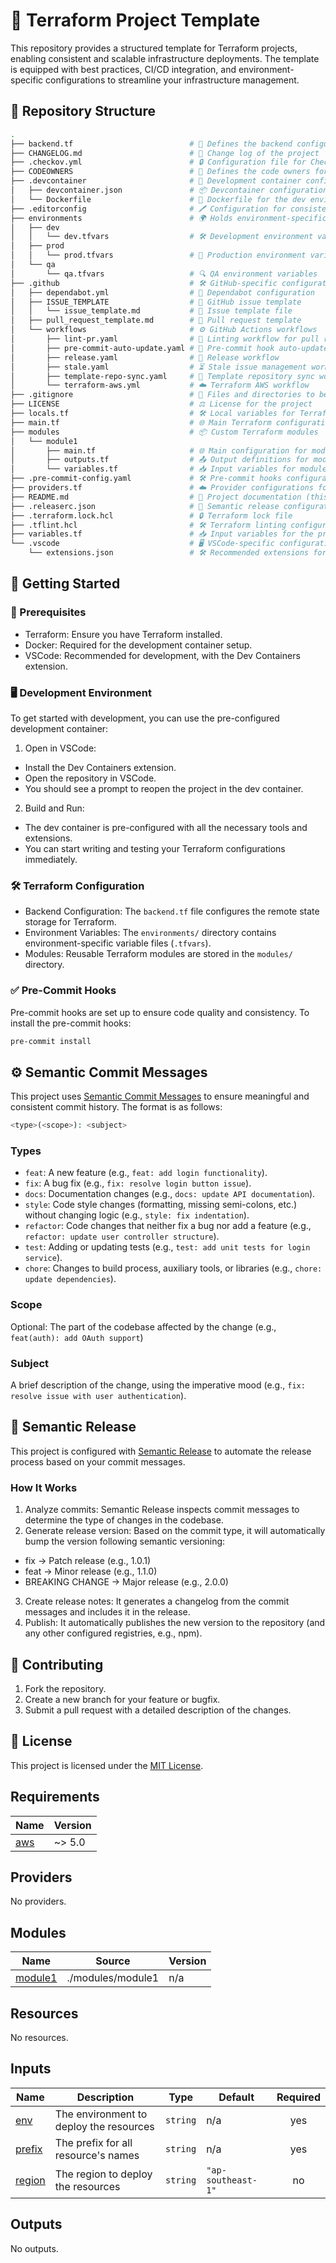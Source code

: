 # 🚧 Terraform Project Template

This repository provides a structured template for Terraform projects, enabling consistent and scalable infrastructure deployments. The template is equipped with best practices, CI/CD integration, and environment-specific configurations to streamline your infrastructure management.

## 📁 Repository Structure

```bash
.
├── backend.tf                          # 🔧 Defines the backend configuration for Terraform
├── CHANGELOG.md                        # 📝 Change log of the project
├── .checkov.yml                        # 🔒 Configuration file for Checkov security scanner
├── CODEOWNERS                          # 👥 Defines the code owners for the repository
├── .devcontainer                       # 🐳 Development container configuration
│   ├── devcontainer.json               # 📦 Devcontainer configuration file
│   └── Dockerfile                      # 🐋 Dockerfile for the dev environment
├── .editorconfig                       # 🖊️ Configuration for consistent coding styles
├── environments                        # 🌍 Holds environment-specific variables
│   ├── dev
│   │   └── dev.tfvars                  # 🛠️ Development environment variables
│   ├── prod
│   │   └── prod.tfvars                 # 🚀 Production environment variables
│   └── qa
│       └── qa.tfvars                   # 🔍 QA environment variables
├── .github                             # 🛠️ GitHub-specific configurations
│   ├── dependabot.yml                  # 🤖 Dependabot configuration
│   ├── ISSUE_TEMPLATE                  # 📝 GitHub issue template
│   │   └── issue_template.md           # 📝 Issue template file
│   ├── pull_request_template.md        # 📝 Pull request template
│   └── workflows                       # ⚙️ GitHub Actions workflows
│       ├── lint-pr.yaml                # 🧹 Linting workflow for pull requests
│       ├── pre-commit-auto-update.yaml # 🔄 Pre-commit hook auto-update workflow
│       ├── release.yaml                # 🚀 Release workflow
│       ├── stale.yaml                  # ⏳ Stale issue management workflow
│       ├── template-repo-sync.yaml     # 🔄 Template repository sync workflow
│       └── terraform-aws.yml           # ☁️ Terraform AWS workflow
├── .gitignore                          # 🚫 Files and directories to be ignored by Git
├── LICENSE                             # ⚖️ License for the project
├── locals.tf                           # 🛠️ Local variables for Terraform
├── main.tf                             # 🌐 Main Terraform configuration
├── modules                             # 📦 Custom Terraform modules
│   └── module1
│       ├── main.tf                     # 🌐 Main configuration for module1
│       ├── outputs.tf                  # 📤 Output definitions for module1
│       └── variables.tf                # 📥 Input variables for module1
├── .pre-commit-config.yaml             # 🛠️ Pre-commit hooks configuration
├── providers.tf                        # ☁️ Provider configurations for Terraform
├── README.md                           # 📖 Project documentation (this file)
├── .releaserc.json                     # 🚀 Semantic release configuration
├── .terraform.lock.hcl                 # 🔒 Terraform lock file
├── .tflint.hcl                         # 🛠️ Terraform linting configuration
├── variables.tf                        # 📥 Input variables for the project
└── .vscode                             # 🖥️ VSCode-specific configurations
    └── extensions.json                 # 🛠️ Recommended extensions for VSCode
```

## 🚀 Getting Started

### 🧰 Prerequisites

- Terraform: Ensure you have Terraform installed.
- Docker: Required for the development container setup.
- VSCode: Recommended for development, with the Dev Containers extension.

### 🖥️ Development Environment

To get started with development, you can use the pre-configured development container:

1. Open in VSCode:

- Install the Dev Containers extension.
- Open the repository in VSCode.
- You should see a prompt to reopen the project in the dev container.

2. Build and Run:

- The dev container is pre-configured with all the necessary tools and extensions.
- You can start writing and testing your Terraform configurations immediately.

### 🛠️ Terraform Configuration

- Backend Configuration: The `backend.tf` file configures the remote state storage for Terraform.
- Environment Variables: The `environments/` directory contains environment-specific variable files (`.tfvars`).
- Modules: Reusable Terraform modules are stored in the `modules/` directory.

### ✅ Pre-Commit Hooks

Pre-commit hooks are set up to ensure code quality and consistency. To install the pre-commit hooks:

```bash
pre-commit install
```

## ⚙️ Semantic Commit Messages
This project uses [Semantic Commit Messages](https://www.conventionalcommits.org/) to ensure meaningful and consistent commit history. The format is as follows:

```php
<type>(<scope>): <subject>
```

### Types

- `feat`: A new feature (e.g., `feat: add login functionality`).
- `fix`: A bug fix (e.g., `fix: resolve login button issue`).
- `docs`: Documentation changes (e.g., `docs: update API documentation`).
- `style`: Code style changes (formatting, missing semi-colons, etc.) without changing logic (e.g., `style: fix indentation`).
- `refactor`: Code changes that neither fix a bug nor add a feature (e.g., `refactor: update user controller structure`).
- `test`: Adding or updating tests (e.g., `test: add unit tests for login service`).
- `chore`: Changes to build process, auxiliary tools, or libraries (e.g., `chore: update dependencies`).

### Scope

Optional: The part of the codebase affected by the change (e.g., `feat(auth): add OAuth support`)

### Subject

A brief description of the change, using the imperative mood (e.g., `fix: resolve issue with user authentication`).

## 🚀 Semantic Release

This project is configured with [Semantic Release](https://semantic-release.gitbook.io/semantic-release) to automate the release process based on your commit messages.

### How It Works

1. Analyze commits: Semantic Release inspects commit messages to determine the type of changes in the codebase.
2. Generate release version: Based on the commit type, it will automatically bump the version following semantic versioning:
- fix → Patch release (e.g., 1.0.1)
- feat → Minor release (e.g., 1.1.0)
- BREAKING CHANGE → Major release (e.g., 2.0.0)
3. Create release notes: It generates a changelog from the commit messages and includes it in the release.
4. Publish: It automatically publishes the new version to the repository (and any other configured registries, e.g., npm).

## 🤝 Contributing

1. Fork the repository.
2. Create a new branch for your feature or bugfix.
3. Submit a pull request with a detailed description of the changes.

## 📜 License

This project is licensed under the [MIT License](LICENSE).

<!-- BEGIN_TF_DOCS -->
## Requirements

| Name | Version |
|------|---------|
| <a name="requirement_aws"></a> [aws](#requirement\_aws) | ~> 5.0 |

## Providers

No providers.

## Modules

| Name | Source | Version |
|------|--------|---------|
| <a name="module_module1"></a> [module1](#module\_module1) | ./modules/module1 | n/a |

## Resources

No resources.

## Inputs

| Name | Description | Type | Default | Required |
|------|-------------|------|---------|:--------:|
| <a name="input_env"></a> [env](#input\_env) | The environment to deploy the resources | `string` | n/a | yes |
| <a name="input_prefix"></a> [prefix](#input\_prefix) | The prefix for all resource's names | `string` | n/a | yes |
| <a name="input_region"></a> [region](#input\_region) | The region to deploy the resources | `string` | `"ap-southeast-1"` | no |

## Outputs

No outputs.
<!-- END_TF_DOCS -->
